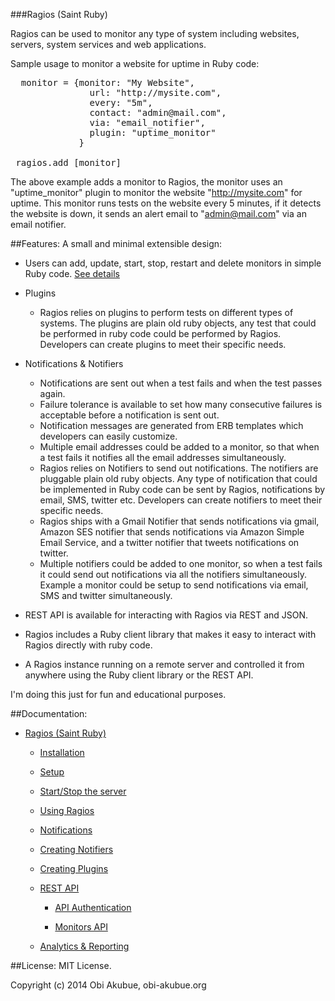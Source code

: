###Ragios (Saint Ruby)

Ragios can be used to monitor any type of system including websites, servers, system services and web applications.

Sample usage to monitor a website for uptime in Ruby code:
<pre lang="ruby">
  monitor = {monitor: "My Website",
               url: "http://mysite.com",
               every: "5m",
               contact: "admin@mail.com",
               via: "email_notifier",
               plugin: "uptime_monitor"
             }

 ragios.add [monitor]
</pre>
The above example adds a monitor to Ragios, the monitor uses an "uptime_monitor" plugin to monitor the website "http://mysite.com" for uptime. This monitor runs tests on the website every 5 minutes, if it detects the website is down, it sends an  alert email to "admin@mail.com" via an email notifier.

##Features:
A small and minimal extensible design:
* Users can add, update, start, stop, restart and delete monitors in simple Ruby code. [See details](http://www.whisperservers.com/ragios/ragios-saint-ruby/using-ragios/)

* Plugins
  + Ragios relies on plugins to perform tests on different types of systems. The plugins are plain old ruby objects, any test that could be performed in ruby code could be performed by Ragios. Developers can create plugins to meet their specific needs.

* Notifications & Notifiers
  + Notifications are sent out when a test fails and when the test passes again.
  + Failure tolerance is available to set how many consecutive failures is acceptable before a notification is sent out.
  + Notification messages are generated from ERB templates which developers can easily customize.
  + Multiple email addresses could be added to a monitor, so that when a test fails it notifies all the email addresses simultaneously.
  + Ragios relies on Notifiers to send out notifications. The notifiers are pluggable plain old ruby objects. Any type of notification that could be implemented in Ruby code can be sent by Ragios, notifications by email, SMS, twitter etc. Developers can create notifiers to meet their specific needs.
  + Ragios ships with a Gmail Notifier that sends notifications via gmail, Amazon SES notifier that sends notifications via Amazon Simple Email Service, and a twitter notifier that tweets notifications on twitter.
  + Multiple notifiers could be added to one monitor, so when a test fails it could send out  notifications via all the notifiers simultaneously. Example a monitor could be setup to send notifications via email, SMS and twitter simultaneously.

* REST API is available for interacting with Ragios via REST and JSON.

* Ragios includes a Ruby client library that makes it easy to interact with Ragios directly with ruby code.

* A Ragios instance running on a remote server and controlled it from anywhere using the Ruby client library or the REST API.


I'm doing this just for fun and educational purposes.

##Documentation:


* [Ragios (Saint Ruby)](http://www.whisperservers.com/ragios/ragios-saint-ruby/)

   + [Installation](http://www.whisperservers.com/ragios/ragios-saint-ruby/installation/)

   + [Setup](http://www.whisperservers.com/ragios/setup/)

   + [Start/Stop the server](http://www.whisperservers.com/ragios/running-ragios/)

   + [Using Ragios](http://www.whisperservers.com/ragios/ragios-saint-ruby/using-ragios/)

   + [Notifications](http://www.whisperservers.com/ragios/ragios-saint-ruby/notifications/)

   + [Creating Notifiers](http://www.whisperservers.com/ragios/notifiers/)

   + [Creating Plugins](http://www.whisperservers.com/ragios/plugins/)

   + [REST API](http://www.whisperservers.com/ragios/ragios-rest-api/)

     * [API Authentication](http://www.whisperservers.com/ragios/api-authentication/)

     * [Monitors API](http://www.whisperservers.com/ragios/monitors-api/)

   + [Analytics & Reporting](http://www.whisperservers.com/ragios/analytics-reporting/)

##License:
MIT License.

Copyright (c) 2014 Obi Akubue, obi-akubue.org
